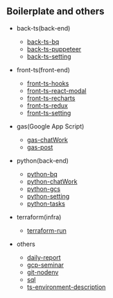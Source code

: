 ## Boilerplate and others

- back-ts(back-end)

  - [back-ts-bq](https://github.com/shun5539/record/tree/master/back-ts/back-ts-bq)
  - [back-ts-puppeteer](https://github.com/shun5539/record/tree/master/back-ts/back-ts-puppeteer)
  - [back-ts-setting](https://github.com/shun5539/record/tree/master/back-ts/back-ts-setting)

- front-ts(front-end)

  - [front-ts-hooks](https://github.com/shun5539/record/tree/master/front-ts/front-ts-hooks)
  - [front-ts-react-modal](https://github.com/shun5539/record/tree/master/front-ts/front-ts-react-modal)
  - [front-ts-recharts](https://github.com/shun5539/record/tree/master/front-ts/front-ts-recharts)
  - [front-ts-redux](https://github.com/shun5539/record/tree/master/front-ts/front-ts-redux)
  - [front-ts-setting](https://github.com/shun5539/record/tree/master/front-ts/front-ts-setting)

- gas(Google App Script)

  - [gas-chatWork](https://github.com/shun5539/record/tree/master/gas/gas-chatWork)
  - [gas-post](https://github.com/shun5539/record/tree/master/gas/gas-post)

- python(back-end)

  - [python-bq](https://github.com/shun5539/record/tree/master/python/python-bq)
  - [python-chatWork](https://github.com/shun5539/record/tree/master/python/python-chatWork)
  - [python-gcs](https://github.com/shun5539/record/tree/master/python/python-gcs)
  - [python-setting](https://github.com/shun5539/record/tree/master/python/python-setting)
  - [python-tasks](https://github.com/shun5539/record/tree/master/python/python-tasks)

- terraform(infra)

  - [terraform-run](https://github.com/shun5539/record/tree/master/terraform/terraform-run)

- others
  - [daily-report](https://github.com/shun5539/record/tree/master/others/daily-report)
  - [gcp-seminar](https://github.com/shun5539/record/tree/master/others/gcp-seminar)
  - [git-nodenv](https://github.com/shun5539/record/tree/master/others/git-nodenv)
  - [sql](https://github.com/shun5539/record/tree/master/others/sql)
  - [ts-environment-description](https://github.com/shun5539/record/tree/master/others/ts-environment-description)

